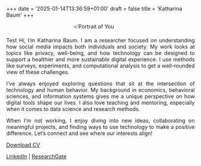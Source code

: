 +++
date = '2025-01-14T13:36:59+01:00'
draft = false
title = 'Katharina Baum'
+++

<img src="images/Katharina_Baum.jpg" alt="Portrait of You" style="max-width: 150px; border-radius: 50%; display: block; margin: 0 auto; margin-bottom: 20px;" />

<div style="text-align: justify;">
Test 
Hi, I’m Katharina Baum. I am a researcher focused on understanding how social media impacts both individuals and society. My work looks at topics like privacy, well-being, and how technology can be designed to support a healthier and more sustainable digital experience. I use methods like surveys, experiments, and computational analysis to get a well-rounded view of these challenges.

I’ve always enjoyed exploring questions that sit at the intersection of technology and human behavior. My background in economics, behavioral sciences, and information systems gives me a unique perspective on how digital tools shape our lives. I also love teaching and mentoring, especially when it comes to data science and research methods.

When I’m not working, I enjoy diving into new ideas, collaborating on meaningful projects, and finding ways to use technology to make a positive difference. Let’s connect and see where our interests align!
</div>

[Download CV](cv/CV_Katharina_Baum_Vienna.pdf)

[LinkedIn](https://www.linkedin.com/in/katharina-baum-27a348143) | [ResearchGate](https://www.researchgate.net/profile/Katharina-Baum-2)